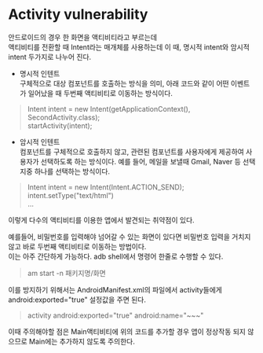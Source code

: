 # Activity vulnerability

안드로이드의 경우 한 화면을 액티비티라고 부르는데<br>
액티비티를 전환할 때 Intent라는 매개체를 사용하는데 이 때, 명시적 intent와 암시적 intent 두가지로 나누어 진다.<br>

* 명시적 인텐트<br>
구체적으로 대상 컴포넌트를 호출하는 방식을 의미, 아래 코드와 같이 어떤 이벤트가 일어났을 때 두번째 액티비티로 이동하는 방식이다.
> Intent intent = new Intent(getApplicationContext(), SecondActivity.class);<br>
> startActivity(intent);

* 암시적 인텐트<br>
컴포넌트를 구체적으로 호출하지 않고, 관련된 컴포넌트를 사용자에게 제공하여 사용자가 선택하도록 하는 방식이다. 예를 들어, 메일을 보낼때 Gmail, Naver 등 선택지중 하나를 선택하는 방식이다.
> Intent intent = new Intent(Intent.ACTION_SEND);<br>
> intent.setType("text/html")<br>
> ...

이렇게 다수의 액티비티를 이용한 앱에서 발견되는 취약점이 있다.

예를들어, 비밀번호를 입력해야 넘어갈 수 있는 화면이 있다면 비밀번호 입력을 거치지 않고 바로 두번째 액티비티로 이동하는 방법이다.<br>
이는 아주 간단하게 가능하다. adb shell에서 명령어 한줄로 수행할 수 있다.
>am start -n 패키지명/화면<br>

이를 방지하기 위해서는 AndroidManifest.xml의 파일에서 activity들에게 android:exported="true" 설정값을 주면 된다.
> activity android:exported="true" android:name="~~~"

이때 주의해야할 점은 Main액티비티에 위의 코드를 추가할 경우 앱이 정상작동 되지 않으므로 Main에는 추가하지 않도록 주의한다.
